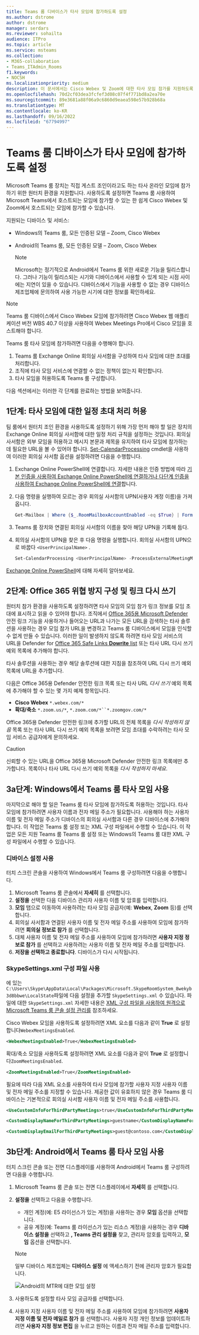 ```yaml
---
title: Teams 룸 디바이스가 타사 모임에 참가하도록 설정
ms.author: dstrome
author: dstrome
manager: serdars
ms.reviewer: sohailta
audience: ITPro
ms.topic: article
ms.service: msteams
ms.collection:
- M365-collaboration
- Teams_ITAdmin_Rooms
f1.keywords:
- NOCSH
ms.localizationpriority: medium
description: 이 문서에서는 Cisco Webex 및 Zoom에 대한 타사 모임 참가를 지원하도록 조직 및 Teams 룸 디바이스를 구성하는 방법을 설명합니다.
ms.openlocfilehash: 70d2cf03dea3fcfef3d08c07f4f771bd8a2ea70e
ms.sourcegitcommit: 89e3681a88f06a9c6860d9eaea598e57b928b68a
ms.translationtype: MT
ms.contentlocale: ko-KR
ms.lasthandoff: 09/16/2022
ms.locfileid: "67794997"
---
```

# <a name="enable-teams-rooms-devices-to-join-third-party-meetings"></a>Teams 룸 디바이스가 타사 모임에 참가하도록 설정

Microsoft Teams 룸 장치는 직접 게스트 조인이라고도 하는 타사 온라인 모임에 참가하기 위한 원터치 환경을 지원합니다. 사용하도록 설정하면 Teams 룸 사용하여 Microsoft Teams에서 호스트되는 모임에 참가할 수 있는 한 쉽게 Cisco Webex 및 Zoom에서 호스트되는 모임에 참가할 수 있습니다.

지원되는 디바이스 및 서비스:

- Windows의 Teams 룸, 모든 인증된 모델 – Zoom, Cisco Webex

- Android의 Teams 룸, 모든 인증된 모델 – Zoom, Cisco Webex

    > [!NOTE]
    > Microsoft는 정기적으로 Android에서 Teams 룸 위한 새로운 기능을 릴리스합니다. 그러나 기능이 릴리스되는 시기와 디바이스에서 사용할 수 있게 되는 시점 사이에는 지연이 있을 수 있습니다. 디바이스에서 기능을 사용할 수 없는 경우 디바이스 제조업체에 문의하여 사용 가능한 시기에 대한 정보를 확인하세요.

> [!NOTE]
> Teams 룸 디바이스에서 Cisco Webex 모임에 참가하려면 Cisco Webex 웹 애플리케이션 버전 WBS 40.7 이상을 사용하여 Webex Meetings Pro에서 Cisco 모임을 호스트해야 합니다.

Teams 룸 타사 모임에 참가하려면 다음을 수행해야 합니다.

1. Teams 룸 Exchange Online 회의실 사서함을 구성하여 타사 모임에 대한 초대를 처리합니다.
2. 조직에 타사 모임 서비스에 연결할 수 없는 정책이 없는지 확인합니다.
3. 타사 모임을 허용하도록 Teams 룸 구성합니다.

다음 섹션에서는 이러한 각 단계를 완료하는 방법을 보여줍니다.

## <a name="step-1-allow-calendar-invite-processing-for-third-party-meetings"></a>1단계: 타사 모임에 대한 일정 초대 처리 허용

팀 룸에서 원터치 조인 환경을 사용하도록 설정하기 위해 가장 먼저 해야 할 일은 장치의 Exchange Online 회의실 사서함에 대한 일정 처리 규칙을 설정하는 것입니다. 회의실 사서함은 외부 모임을 허용하고 메시지 본문과 제목을 유지하여 타사 모임에 참가하는 데 필요한 URL을 볼 수 있어야 합니다. [Set-CalendarProcessing](/powershell/module/exchange/set-calendarprocessing.) cmdlet을 사용하여 이러한 회의실 사서함 옵션을 설정하려면 다음을 수행합니다.

1. Exchange Online PowerShell에 연결합니다. 자세한 내용은 인증 방법에 따라 [기본 인증을 사용하여 Exchange Online PowerShell](/powershell/exchange/connect-to-exchange-online-powershell)[에 연결하거나 다단계 인증을 사용하여 Exchange Online PowerShell에 연결](/powershell/exchange/mfa-connect-to-exchange-online-powershell)합니다.

2. 다음 명령을 실행하여 모르는 경우 회의실 사서함의 UPN(사용자 계정 이름)을 가져옵니다.

    ```powershell
    Get-Mailbox | Where {$_.RoomMailboxAccountEnabled -eq $True} | Format-Table Name, UserPrincipalName
    ```
    
3. Teams 룸 장치와 연결된 회의실 사서함의 이름을 찾아 해당 UPN을 기록해 둡다.

4. 회의실 사서함의 UPN을 찾은 후 다음 명령을 실행합니다. 회의실 사서함의 UPN으로 바꿉다 `<UserPrincipalName>` .

    ```powershell
    Set-CalendarProcessing <UserPrincipalName> -ProcessExternalMeetingMessages $True -DeleteComments $False -DeleteSubject $False
    ```

[Exchange Online PowerShell](/powershell/exchange/exchange-online-powershell)에 대해 자세히 알아보세요.

## <a name="step-2-configure-office-365-threat-protection-and-link-rewrite"></a>2단계: Office 365 위협 방지 구성 및 링크 다시 쓰기

원터치 참가 환경을 사용하도록 설정하려면 타사 모임의 모임 참가 링크 정보를 모임 초대에 표시하고 읽을 수 있어야 합니다. 조직에서 [Office 365용 Microsoft Defender](/microsoft-365/security/office-365-security/safe-links) 안전 링크 기능을 사용하거나 들어오는 URL과 나가는 모든 URL을 검색하는 타사 솔루션을 사용하는 경우 모임 참가 URL을 변경하고 Teams 룸 디바이스에서 모임을 인식할 수 없게 만들 수 있습니다. 이러한 일이 발생하지 않도록 하려면 타사 모임 서비스의 URL을 Defender for [Office 365 Safe Links **Dowrite** list](/microsoft-365/security/office-365-security/safe-links) 또는 타사 URL 다시 쓰기 예외 목록에 추가해야 합니다.

 타사 솔루션을 사용하는 경우 해당 솔루션에 대한 지침을 참조하여 URL 다시 쓰기 예외 목록에 URL을 추가합니다.

다음은 Office 365용 Defender 안전한 링크 목록 또는 타사 URL *다시 쓰기* 예외 목록에 추가해야 할 수 있는 몇 가지 예제 항목입니다.

- **Cisco Webex** `*.webex.com/*`
- **확대/축소** `*.zoom.us/*`, `*.zoom.com/*``*.zoomgov.com/*`

Office 365용 Defender 안전한 링크에 추가할 URL의 전체 목록을 *다시 작성하지 않음* 목록 또는 타사 URL 다시 쓰기 예외 목록을 보려면 모임 초대를 수락하려는 타사 모임 서비스 공급자에게 문의하세요.

> [!CAUTION]
> 신뢰할 수 있는 URL을 Office 365용 Microsoft Defender 안전한 링크 목록에만 추가합니다. 목록이나 타사 URL 다시 쓰기 예외 목록을 *다시 작성하지 마세요*.

## <a name="step-3a-enable-third-party-meetings-on-teams-rooms-on-windows"></a>3a단계: Windows에서 Teams 룸 타사 모임 사용

마지막으로 해야 할 일은 Teams 룸 타사 모임에 참가하도록 허용하는 것입니다. 타사 모임에 참가하려면 사용자 이름과 전자 메일 주소가 필요합니다. 사용해야 하는 사용자 이름 및 전자 메일 주소가 디바이스의 회의실 사서함과 다른 경우 디바이스에 추가해야 합니다. 이 작업은 Teams 룸 설정 또는 XML 구성 파일에서 수행할 수 있습니다. 이 작업은 모든 지원 Teams 룸 Teams 룸 설정 또는 Windows의 Teams 룸 대한 XML 구성 파일에서 수행할 수 있습니다.

### <a name="use-device-settings"></a>디바이스 설정 사용

터치 스크린 콘솔을 사용하여 Windows에서 Teams 룸 구성하려면 다음을 수행합니다.

1. Microsoft Teams 룸 콘솔에서 **자세히** 를 선택합니다.
2. **설정을** 선택한 다음 디바이스 관리자 사용자 이름 및 암호를 입력합니다.
3. **모임** 탭으로 이동하여 사용하려는 타사 모임 공급자(예: **Webex**, **Zoom** 등)를 선택합니다.
4. 회의실 사서함과 연결된 사용자 이름 및 전자 메일 주소를 사용하여 모임에 참가하려면 **회의실 정보로 참가** 를 선택합니다.
5. 대체 사용자 이름 및 전자 메일 주소를 사용하여 모임에 참가하려면 **사용자 지정 정보로 참가** 를 선택하고 사용하려는 사용자 이름 및 전자 메일 주소를 입력합니다.
6. **저장을 선택하고 종료합니다**. 디바이스가 다시 시작됩니다.

### <a name="use-the-skypesettingsxml-configuration-file"></a>SkypeSettings.xml 구성 파일 사용

에 있는 `C:\Users\Skype\AppData\Local\Packages\Microsoft.SkypeRoomSystem_8wekyb3d8bbwe\LocalState`파일에 다음 설정을 추가할 `SkypeSettings.xml` 수 있습니다. 파일에 대한 `SkypeSettings.xml` 자세한 내용은 [XML 구성 파일을 사용하여 원격으로 Microsoft Teams 룸 콘솔 설정 관리를](xml-config-file.md) 참조하세요.

Cisco Webex 모임을 사용하도록 설정하려면 XML 요소를 다음과 같이 **True** 로 설정합니다`WebexMeetingsEnabled`.

```xml
<WebexMeetingsEnabled>True</WebexMeetingsEnabled>
```

확대/축소 모임을 사용하도록 설정하려면 XML 요소를 다음과 같이 **True** 로 설정합니다`ZoomMeetingsEnabled`.

```xml
<ZoomMeetingsEnabled>True</ZoomMeetingsEnabled>
```

필요에 따라 다음 XML 요소를 사용하여 타사 모임에 참가할 사용자 지정 사용자 이름 및 전자 메일 주소를 지정할 수 있습니다. 제공한 값이 유효하지 않은 경우 Teams 룸 디바이스는 기본적으로 회의실 사서함 사용자 이름 및 전자 메일 주소를 사용합니다.

```xml
<UseCustomInfoForThirdPartyMeetings>true</UseCustomInfoForThirdPartyMeetings>

<CustomDisplayNameForThirdPartyMeetings>guestname</CustomDisplayNameForThirdPartyMeetings>

<CustomDisplayEmailForThirdPartyMeetings>guest@contoso.com</CustomDisplayEmailForThirdPartyMeetings>
```
## <a name="step-3b-enable-third-party-meetings-on-teams-rooms-on-android"></a>3b단계: Android에서 Teams 룸 타사 모임 사용

터치 스크린 콘솔 또는 전면 디스플레이를 사용하여 Android에서 Teams 룸 구성하려면 다음을 수행합니다.

1.  Microsoft Teams 룸 콘솔 또는 전면 디스플레이에서 **자세히** 를 선택합니다.
2.  **설정을** 선택하고 다음을 수행합니다.
    -   개인 계정(예: E5 라이선스가 있는 계정)을 사용하는 경우 **모임** 옵션을 선택합니다.
    -   공유 계정(예: Teams 룸 라이선스가 있는 리소스 계정)을 사용하는 경우 **디바이스 설정을** 선택하고 **, Teams 관리 설정을** 찾고, 관리자 암호를 입력하고, **모임** 옵션을 선택합니다.
      > [!NOTE]
      > 일부 디바이스 제조업체는 **디바이스 설정** 에 액세스하기 전에 관리자 암호가 필요합니다.

    ![Android의 MTR에 대한 모임 설정](..\media\mtrandroid.png)

3.  사용하도록 설정할 타사 모임 공급자를 선택합니다.
4.  사용자 지정 사용자 이름 및 전자 메일 주소를 사용하여 모임에 참가하려면 **사용자 지정 이름 및 전자 메일로 참가** 를 선택합니다. 사용자 지정 개인 정보를 업데이트하려면 **사용자 지정 정보 편집** 을 누르고 원하는 이름과 전자 메일 주소를 입력합니다.

